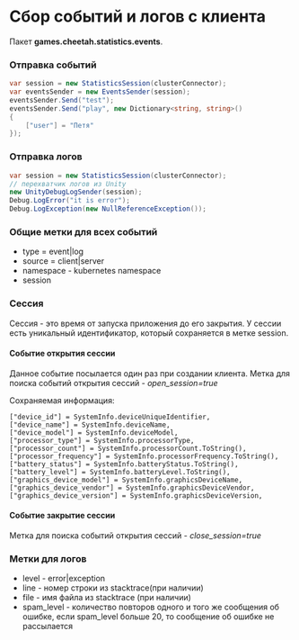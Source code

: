 # Сбор событий и логов с клиента

Пакет **games.cheetah.statistics.events**.

### Отправка событий

```csharp
var session = new StatisticsSession(clusterConnector);
var eventsSender = new EventsSender(session);
eventsSender.Send("test");
eventsSender.Send("play", new Dictionary<string, string>()
{
    ["user"] = "Петя"
});
```

### Отправка логов

```csharp
var session = new StatisticsSession(clusterConnector);
// перехватчик логов из Unity
new UnityDebugLogSender(session);
Debug.LogError("it is error");
Debug.LogException(new NullReferenceException());
```
### Общие метки для всех событий

- type = event|log
- source = client|server
- namespace - kubernetes namespace
- session


### Сессия
Сессия - это время от запуска приложения до его закрытия. 
У сессии есть уникальный идентификатор, который сохраняется в метке session.

#### Событие открытия сессии
Данное событие посылается один раз при создании клиента.
Метка для поиска событий открытия сессий - *open_session=true*

Сохраняемая информация:
```
["device_id"] = SystemInfo.deviceUniqueIdentifier,
["device_name"] = SystemInfo.deviceName,
["device_model"] = SystemInfo.deviceModel,
["processor_type"] = SystemInfo.processorType,
["processor_count"] = SystemInfo.processorCount.ToString(),
["processor_frequency"] = SystemInfo.processorFrequency.ToString(),
["battery_status"] = SystemInfo.batteryStatus.ToString(),
["battery_level"] = SystemInfo.batteryLevel.ToString(),
["graphics_device_model"] = SystemInfo.graphicsDeviceName,
["graphics_device_vendor"] = SystemInfo.graphicsDeviceVendor,
["graphics_device_version"] = SystemInfo.graphicsDeviceVersion,
```
#### Событие закрытие сессии

Метка для поиска событий открытия сессий - *close_session=true*


### Метки для логов

- level - error|exception
- line - номер строки из stacktrace(при наличии)
- file - имя файла из stacktrace (при наличии)
- spam_level - количество повторов одного и того же сообщения об ошибке, если spam_level больше 20, то сообщение об 
  ошибке не рассылается





